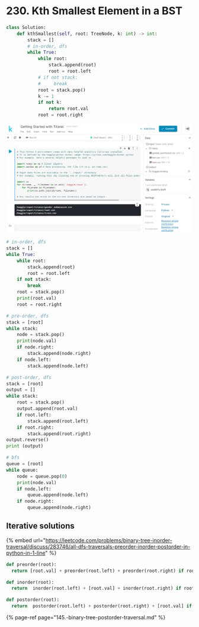 # 230. Kth Smallest Element in a BST

```python
class Solution:
    def kthSmallest(self, root: TreeNode, k: int) -> int:
        stack = []
        # in-order, dfs
        while True:
            while root:
                stack.append(root)
                root = root.left
            # if not stack:
            #     break
            root = stack.pop()
            k -= 1
            if not k:
                return root.val
            root = root.right
```



![](../../.gitbook/assets/image%20%2832%29.png)

```python
# in-order, dfs
stack = []
while True:
    while root:
        stack.append(root)
        root = root.left
    if not stack:
        break
    root = stack.pop()
    print(root.val)
    root = root.right
```

```python
# pre-order, dfs
stack = [root]
while stack:
    node = stack.pop()
    print(node.val)
    if node.right:
        stack.append(node.right)
    if node.left:
        stack.append(node.left)
```

```python
# post-order, dfs
stack = [root]
output = []
while stack:
    root = stack.pop()
    output.append(root.val)
    if root.left:
        stack.append(root.left)
    if root.right:
        stack.append(root.right)
output.reverse()
print (output)
```

```python
# bfs
queue = [root]
while queue:
    node = queue.pop(0)
    print(node.val)
    if node.left:
        queue.append(node.left)
    if node.right:
        queue.append(node.right)
```

## Iterative solutions

{% embed url="https://leetcode.com/problems/binary-tree-inorder-traversal/discuss/283746/all-dfs-traversals-preorder-inorder-postorder-in-python-in-1-line" %}

```python
def preorder(root):
  return [root.val] + preorder(root.left) + preorder(root.right) if root else []
```

```python
def inorder(root):
  return  inorder(root.left) + [root.val] + inorder(root.right) if root else []
```

```python
def postorder(root):
  return  postorder(root.left) + postorder(root.right) + [root.val] if root else []
```

{% page-ref page="145.-binary-tree-postorder-traversal.md" %}



